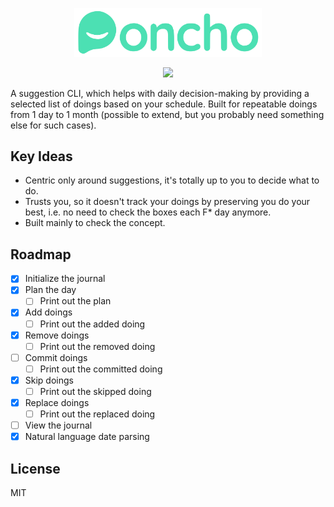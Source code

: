 <p align="center"><img src="assets/icon.svg" width="300" alt="Poncho Logo"></p>

<p align="center">
<img src="https://github.com/VallanDeMorty/poncho/actions/workflows/ci.yml/badge.svg">
</p>

A suggestion CLI, which helps with daily decision-making by providing a selected list of doings based on your schedule. Built for repeatable doings from 1 day to 1 month (possible to extend, but you probably need something else for such cases).

## Key Ideas

- Centric only around suggestions, it's totally up to you to decide what to do.
- Trusts you, so it doesn't track your doings by preserving you do your best, i.e. no need to check the boxes each F* day anymore.
- Built mainly to check the concept.

## Roadmap

- [x] Initialize the journal
- [x] Plan the day
  - [ ] Print out the plan
- [x] Add doings
  - [ ] Print out the added doing
- [x] Remove doings
  - [ ] Print out the removed doing
- [ ] Commit doings
  - [ ] Print out the committed doing
- [x] Skip doings
  - [ ] Print out the skipped doing
- [x] Replace doings
  - [ ] Print out the replaced doing
- [ ] View the journal
- [x] Natural language date parsing

## License

MIT
